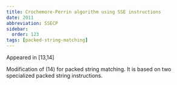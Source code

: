 ```yaml
---
title: Crochemore-Perrin algorithm using SSE instructions
date: 2011
abbreviation: SSECP
sidebar:
  order: 123
tags: [packed-string-matching]
---
```


Appeared in [13,14]

Modification of (14) for packed string matching. It is based on two specialized packed string instructions.
